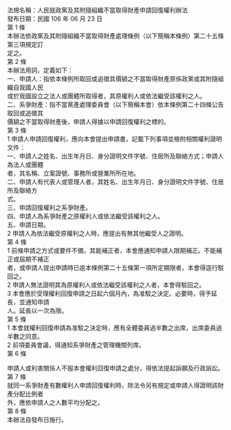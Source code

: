 法規名稱：人民就政黨及其附隨組織不當取得財產申請回復權利辦法  
發布日期：民國 106 年 06 月 23 日  
第 1 條  
本辦法依政黨及其附隨組織不當取得財產處理條例（以下簡稱本條例）第二十五條第三項規定訂  
定之。  
第 2 條  
本辦法用詞，定義如下：  
一、申請人：指依本條例所取回或追徵其價額之不當取得財產原係政黨或其附隨組織自我國人民  
或於我國設立之法人或團體所取得者，其原權利人或依法繼受該權利之人。  
二、系爭財產：指不當黨產處理委員會（以下簡稱本會）依本條例第二十四條公告取回或追徵其  
價額之不當取得財產後，申請人得據以申請回復權利之標的。  
第 3 條  
1 申請人申請回復權利，應向本會提出申請書，記載下列事項並檢附相關權利證明文件：  
一、申請人之姓名、出生年月日、身分證明文件字號、住居所及聯絡方式；申請人為法人或團體  
者，其名稱、立案證號、事務所或營業所所在地。  
二、申請人有代表人或管理人者，其姓名、出生年月日、身分證明文件字號、住居所及聯絡方  
式。  
三、申請回復權利之系爭財產。  
四、申請人為系爭財產之原權利人或依法繼受該權利之人。  
五、申請日期。  
2 申請人為依法繼受原權利之人時，應提出有無其他繼受人之證明。  
第 4 條  
1 前條申請之方式或要件不備，其能補正者，本會應通知申請人限期補正。不能補正或屆期不補正  
者，或申請人提出申請時已逾本條例第二十五條第一項所定期限者，本會得逕行駁回之。  
2 申請人無法證明其為原權利人或依法繼受該權利之人者，本會得駁回之。  
3 本會應於受理權利回復申請之日起六個月內，為准駁之決定。必要時，得予延長，並通知申請  
人。延長以一次為限。  
第 5 條  
1 本會就權利回復申請為准駁之決定時，應有全體委員過半數之出席，出席委員過半數之同意。  
2 前項委員會議，得通知系爭財產之管理機關列席。  
第 6 條  


申請人或利害關係人不服本會權利回復申請之處分，得依法提起訴願及行政訴訟。  
第 7 條  
就同一系爭財產有數權利人申請回復權利時，除法令另有規定或申請人得證明該財產分配比例者  
外，應依申請人之人數平均分配之。  
第 8 條  
本辦法自發布日施行。  


